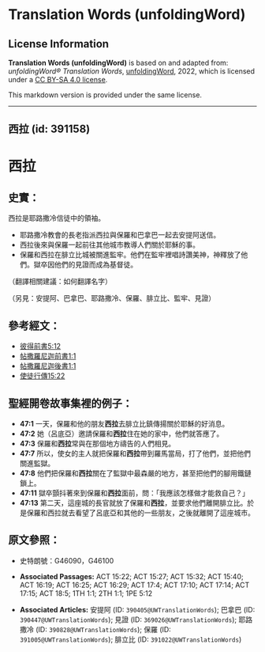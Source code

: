 # Translation Words (unfoldingWord)

## License Information

**Translation Words (unfoldingWord)** is based on and adapted from: _unfoldingWord® Translation Words_, [unfoldingWord](https://unfoldingword.org/utw), 2022, which is licensed under a [CC BY-SA 4.0 license](https://creativecommons.org/licenses/by-sa/4.0/legalcode.en).

This markdown version is provided under the same license.



--------------------------------

## 西拉 (id: 391158)

西拉
==

史實：
---

西拉是耶路撒冷信徒中的領袖。

* 耶路撒冷教會的長老指派西拉與保羅和巴拿巴一起去安提阿送信。
* 西拉後來與保羅一起前往其他城市教導人們關於耶穌的事。
* 保羅和西拉在腓立比城被關進監牢。他們在監牢裡唱詩讚美神，神釋放了他們。獄卒因他們的見證而成為基督徒。

（翻譯相關建議：如何翻譯名字）

（另見：安提阿、巴拿巴、耶路撒冷、保羅、腓立比、監牢、見證）

參考經文：
-----

* [彼得前書5:12](https://ref.ly/1Pet5:12)
* [帖撒羅尼迦前書1:1](https://ref.ly/1Thess1:1)
* [帖撒羅尼迦後書1:1](https://ref.ly/2Thess1:1)
* [使徒行傳15:22](https://ref.ly/Acts15:22)

聖經開卷故事集裡的例子：
------------

* **47:1** 一天，保羅和他的朋友**西拉**去腓立比鎮傳揚關於耶穌的好消息。
* **47:2** 她（呂底亞）邀請保羅和**西拉**住在她的家中，他們就答應了。
* **47:3** 保羅和**西拉**常與在那個地方禱告的人們相見。
* **47:7** 所以，使女的主人就把保羅和**西拉**帶到羅馬當局，打了他們，並把他們關進監獄。
* **47:8** 他們把保羅和**西拉**關在了監獄中最森嚴的地方，甚至把他們的腳用鐵鏈鎖上。
* **47:11** 獄卒顫抖著來到保羅和**西拉**面前，問：「我應該怎樣做才能救自己？」
* **47:13** 第二天，這座城的長官就放了保羅和**西拉**，並要求他們離開腓立比。於是保羅和西拉就去看望了呂底亞和其他的一些朋友，之後就離開了這座城市。

原文參照：
-----

* 史特朗號：G46090，G46100

* **Associated Passages:** ACT 15:22; ACT 15:27; ACT 15:32; ACT 15:40; ACT 16:19; ACT 16:25; ACT 16:29; ACT 17:4; ACT 17:10; ACT 17:14; ACT 17:15; ACT 18:5; 1TH 1:1; 2TH 1:1; 1PE 5:12
* **Associated Articles:** 安提阿 (ID: `390405@UWTranslationWords`); 巴拿巴 (ID: `390447@UWTranslationWords`); 見證 (ID: `369026@UWTranslationWords`); 耶路撒冷 (ID: `390828@UWTranslationWords`); 保羅 (ID: `391005@UWTranslationWords`); 腓立比 (ID: `391022@UWTranslationWords`)

